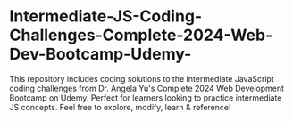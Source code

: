 # Intermediate-JS-Coding-Challenges-Complete-2024-Web-Dev-Bootcamp-Udemy-
This repository includes coding solutions to the Intermediate JavaScript coding challenges from Dr. Angela Yu's Complete 2024 Web Development Bootcamp on Udemy. Perfect for learners looking to practice intermediate JS concepts. Feel free to explore, modify, learn &amp; reference!
